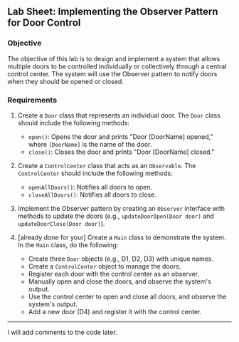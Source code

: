 ## Lab Sheet: Implementing the Observer Pattern for Door Control

### Objective

The objective of this lab is to design and implement a system that allows multiple doors to be controlled individually or collectively through a central control center. The system will use the Observer pattern to notify doors when they should be opened or closed.

### Requirements

1. Create a `Door` class that represents an individual door. The `Door` class should include the following methods:
    - `open()`: Opens the door and prints "Door [DoorName] opened," where `[DoorName]` is the name of the door.
    - `close()`: Closes the door and prints "Door [DoorName] closed."

2. Create a `ControlCenter` class that acts as an `Observable`. The `ControlCenter` should include the following methods:
    - `openAllDoors()`: Notifies all doors to open.
    - `closeAllDoors()`: Notifies all doors to close.

3. Implement the Observer pattern by creating an `Observer` interface with methods to update the doors (e.g., `updateDoorOpen(Door door)` and `updateDoorClose(Door door)`).

4. [already done for your] Create a `Main` class to demonstrate the system. In the `Main` class, do the following:
    - Create three `Door` objects (e.g., D1, D2, D3) with unique names.
    - Create a `ControlCenter` object to manage the doors.
    - Register each door with the control center as an observer.
    - Manually open and close the doors, and observe the system's output.
    - Use the control center to open and close all doors, and observe the system's output.
    - Add a new door (D4) and register it with the control center.

---
I will add comments to the code later.